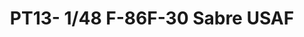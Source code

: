 ---
layout: product
title: "PT13- 1/48 F-86F-30 Sabre USAF"
price: "TBA" 
desc: "Maketa"
img_path: "/assets/img/HASE 02287.webp"
brand: "Hasegawa"
available: false
special_offer: false
new: false
soon: false
cat: "010000"
subcat: "015700"
subsubcat: "0N/A"
sifra: "HASE 02287"
popular: false
spec: false
---